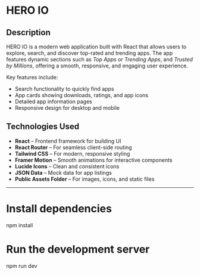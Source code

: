 # HERO IO #

## Description
HERO IO is a modern web application built with React that allows users to explore, search, and discover top-rated and trending apps. The app features dynamic sections such as *Top Apps* or *Trending Apps*, and *Trusted by Millions*, offering a smooth, responsive, and engaging user experience.  

Key features include:  
- Search functionality to quickly find apps  
- App cards showing downloads, ratings, and app icons  
- Detailed app information pages   
- Responsive design for desktop and mobile  

## Technologies Used
- **React** – Frontend framework for building UI  
- **React Router** – For seamless client-side routing  
- **Tailwind CSS** – For modern, responsive styling  
- **Framer Motion** – Smooth animations for interactive components  
- **Lucide Icons** – Clean and consistent icons  
- **JSON Data** – Mock data for app listings  
- **Public Assets Folder** – For images, icons, and static files  

---
# Install dependencies
npm install

# Run the development server
npm run dev

